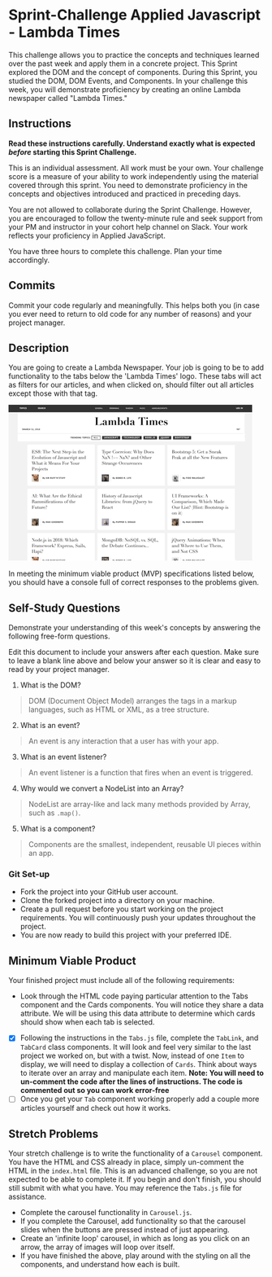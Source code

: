 # Sprint-Challenge Applied Javascript - Lambda Times

This challenge allows you to practice the concepts and techniques learned over the past week and apply them in a concrete project. This Sprint explored the DOM and the concept of components. During this Sprint, you studied the DOM, DOM Events, and Components. In your challenge this week, you will demonstrate proficiency by creating an online Lambda newspaper called "Lambda Times."

## Instructions

**Read these instructions carefully. Understand exactly what is expected _before_ starting this Sprint Challenge.**

This is an individual assessment. All work must be your own. Your challenge score is a measure of your ability to work independently using the material covered through this sprint. You need to demonstrate proficiency in the concepts and objectives introduced and practiced in preceding days.

You are not allowed to collaborate during the Sprint Challenge. However, you are encouraged to follow the twenty-minute rule and seek support from your PM and instructor in your cohort help channel on Slack. Your work reflects your proficiency in Applied JavaScript.

You have three hours to complete this challenge. Plan your time accordingly.

## Commits

Commit your code regularly and meaningfully. This helps both you (in case you ever need to return to old code for any number of reasons) and your project manager.

## Description

You are going to create a Lambda Newspaper. Your job is going to be to add functionality to the tabs below the 'Lambda Times' logo. These tabs will act as filters for our articles, and when clicked on, should filter out all articles except those with that tag.

![Working Sprint Challenge Gif](./Sprint-Challenge.gif 'Example of working project')

In meeting the minimum viable product (MVP) specifications listed below, you should have a console full of correct responses to the problems given.

## Self-Study Questions

Demonstrate your understanding of this week's concepts by answering the following free-form questions.

Edit this document to include your answers after each question. Make sure to leave a blank line above and below your answer so it is clear and easy to read by your project manager.

1. What is the DOM?

> DOM (Document Object Model) arranges the tags in a markup languages, such as HTML or XML, as a tree structure.

2. What is an event?

> An event is any interaction that a user has with your app.

3. What is an event listener?

> An event listener is a function that fires when an event is triggered.

4. Why would we convert a NodeList into an Array?

> NodeList are array-like and lack many methods provided by Array, such as `.map()`.

5. What is a component?

> Components are the smallest, independent, reusable UI pieces within an app.

### Git Set-up

- Fork the project into your GitHub user account.
- Clone the forked project into a directory on your machine.
- Create a pull request before you start working on the project requirements. You will continuously push your updates throughout the project.
- You are now ready to build this project with your preferred IDE.

## Minimum Viable Product

Your finished project must include all of the following requirements:

- Look through the HTML code paying particular attention to the Tabs component and the Cards components. You will notice they share a data attribute. We will be using this data attribute to determine which cards should show when each tab is selected.
- [x] Following the instructions in the `Tabs.js` file, complete the `TabLink`, and `TabCard` class components. It will look and feel very similar to the last project we worked on, but with a twist. Now, instead of one `Item` to display, we will need to display a collection of `Cards`. Think about ways to iterate over an array and manipulate each item. **Note: You will need to un-comment the code after the lines of instructions. The code is commented out so you can work error-free**
- [ ] Once you get your `Tab` component working properly add a couple more articles yourself and check out how it works.

## Stretch Problems

Your stretch challenge is to write the functionality of a `Carousel` component. You have the HTML and CSS already in place, simply un-comment the HTML in the `index.html` file. This is an advanced challenge, so you are not expected to be able to complete it. If you begin and don't finish, you should still submit with what you have. You may reference the `Tabs.js` file for assistance.

- Complete the carousel functionality in `Carousel.js`.
- If you complete the Carousel, add functionality so that the carousel slides when the buttons are pressed instead of just appearing.
- Create an 'infinite loop' carousel, in which as long as you click on an arrow, the array of images will loop over itself.
- If you have finished the above, play around with the styling on all the components, and understand how each is built.
